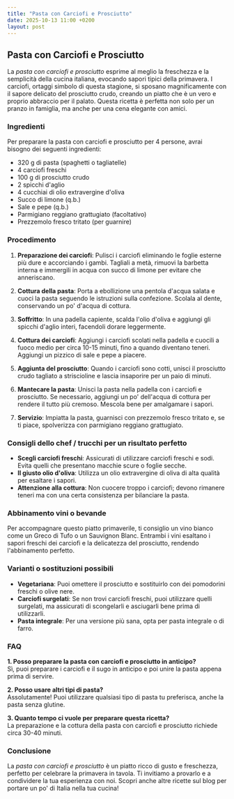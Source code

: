 ```yaml
---
title: "Pasta con Carciofi e Prosciutto"
date: 2025-10-13 11:00 +0200
layout: post
---
```


## Pasta con Carciofi e Prosciutto

La *pasta con carciofi e prosciutto* esprime al meglio la freschezza e la semplicità della cucina italiana, evocando sapori tipici della primavera. I carciofi, ortaggi simbolo di questa stagione, si sposano magnificamente con il sapore delicato del prosciutto crudo, creando un piatto che è un vero e proprio abbraccio per il palato. Questa ricetta è perfetta non solo per un pranzo in famiglia, ma anche per una cena elegante con amici.

### Ingredienti

Per preparare la pasta con carciofi e prosciutto per 4 persone, avrai bisogno dei seguenti ingredienti:

- 320 g di pasta (spaghetti o tagliatelle)
- 4 carciofi freschi
- 100 g di prosciutto crudo
- 2 spicchi d'aglio
- 4 cucchiai di olio extravergine d'oliva
- Succo di limone (q.b.)
- Sale e pepe (q.b.)
- Parmigiano reggiano grattugiato (facoltativo)
- Prezzemolo fresco tritato (per guarnire)

### Procedimento

1. **Preparazione dei carciofi**: Pulisci i carciofi eliminando le foglie esterne più dure e accorciando i gambi. Tagliali a metà, rimuovi la barbetta interna e immergili in acqua con succo di limone per evitare che anneriscano.

2. **Cottura della pasta**: Porta a ebollizione una pentola d'acqua salata e cuoci la pasta seguendo le istruzioni sulla confezione. Scolala al dente, conservando un po' d'acqua di cottura.

3. **Soffritto**: In una padella capiente, scalda l'olio d'oliva e aggiungi gli spicchi d'aglio interi, facendoli dorare leggermente.

4. **Cottura dei carciofi**: Aggiungi i carciofi scolati nella padella e cuocili a fuoco medio per circa 10-15 minuti, fino a quando diventano teneri. Aggiungi un pizzico di sale e pepe a piacere.

5. **Aggiunta del prosciutto**: Quando i carciofi sono cotti, unisci il prosciutto crudo tagliato a striscioline e lascia insaporire per un paio di minuti.

6. **Mantecare la pasta**: Unisci la pasta nella padella con i carciofi e prosciutto. Se necessario, aggiungi un po' dell'acqua di cottura per rendere il tutto più cremoso. Mescola bene per amalgamare i sapori.

7. **Servizio**: Impiatta la pasta, guarnisci con prezzemolo fresco tritato e, se ti piace, spolverizza con parmigiano reggiano grattugiato.

### Consigli dello chef / trucchi per un risultato perfetto

- **Scegli carciofi freschi**: Assicurati di utilizzare carciofi freschi e sodi. Evita quelli che presentano macchie scure o foglie secche.
- **Il giusto olio d'oliva**: Utilizza un olio extravergine di oliva di alta qualità per esaltare i sapori.
- **Attenzione alla cottura**: Non cuocere troppo i carciofi; devono rimanere teneri ma con una certa consistenza per bilanciare la pasta.

### Abbinamento vini o bevande

Per accompagnare questo piatto primaverile, ti consiglio un vino bianco come un Greco di Tufo o un Sauvignon Blanc. Entrambi i vini esaltano i sapori freschi dei carciofi e la delicatezza del prosciutto, rendendo l'abbinamento perfetto.

### Varianti o sostituzioni possibili

- **Vegetariana**: Puoi omettere il prosciutto e sostituirlo con dei pomodorini freschi o olive nere.
- **Carciofi surgelati**: Se non trovi carciofi freschi, puoi utilizzare quelli surgelati, ma assicurati di scongelarli e asciugarli bene prima di utilizzarli.
- **Pasta integrale**: Per una versione più sana, opta per pasta integrale o di farro.

### FAQ

**1. Posso preparare la pasta con carciofi e prosciutto in anticipo?**  
Sì, puoi preparare i carciofi e il sugo in anticipo e poi unire la pasta appena prima di servire.

**2. Posso usare altri tipi di pasta?**  
Assolutamente! Puoi utilizzare qualsiasi tipo di pasta tu preferisca, anche la pasta senza glutine.

**3. Quanto tempo ci vuole per preparare questa ricetta?**  
La preparazione e la cottura della pasta con carciofi e prosciutto richiede circa 30-40 minuti.

### Conclusione

La *pasta con carciofi e prosciutto* è un piatto ricco di gusto e freschezza, perfetto per celebrare la primavera in tavola. Ti invitiamo a provarlo e a condividere la tua esperienza con noi. Scopri anche altre ricette sul blog per portare un po' di Italia nella tua cucina!